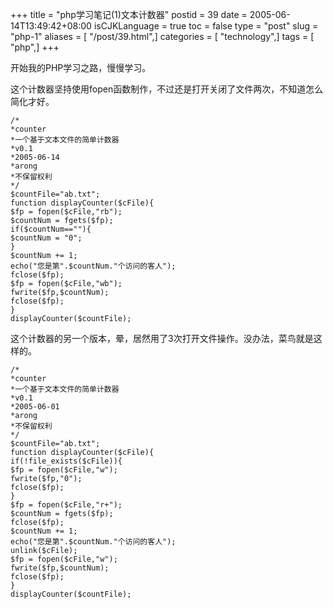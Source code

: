 +++
title = "php学习笔记(1)文本计数器"
postid = 39
date = 2005-06-14T13:49:42+08:00
isCJKLanguage = true
toc = false
type = "post"
slug = "php-1"
aliases = [ "/post/39.html",]
categories = [ "technology",]
tags = [ "php",]
+++


开始我的PHP学习之路，慢慢学习。

这个计数器坚持使用fopen函数制作，不过还是打开关闭了文件两次，不知道怎么简化才好。

``` {line="1" lang="PHP"}
/*
*counter
*一个基于文本文件的简单计数器
*v0.1
*2005-06-14
*arong
*不保留权利
*/
$countFile="ab.txt";
function displayCounter($cFile){
$fp = fopen($cFile,"rb");
$countNum = fgets($fp);
if($countNum==""){
$countNum = "0";
}
$countNum += 1;
echo("您是第".$countNum."个访问的客人");
fclose($fp);
$fp = fopen($cFile,"wb");
fwrite($fp,$countNum);
fclose($fp);
}
displayCounter($countFile);
```

这个计数器的另一个版本，晕，居然用了3次打开文件操作。没办法，菜鸟就是这样的。

``` {line="1" lang="PHP"}
/*
*counter
*一个基于文本文件的简单计数器
*v0.1
*2005-06-01
*arong
*不保留权利
*/
$countFile="ab.txt";
function displayCounter($cFile){
if(!file_exists($cFile)){
$fp = fopen($cFile,"w");
fwrite($fp,"0");
fclose($fp);
}
$fp = fopen($cFile,"r+");
$countNum = fgets($fp);
fclose($fp);
$countNum += 1;
echo("您是第".$countNum."个访问的客人");
unlink($cFile);
$fp = fopen($cFile,"w");
fwrite($fp,$countNum);
fclose($fp);
}
displayCounter($countFile);
```

